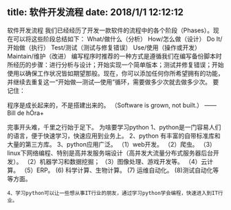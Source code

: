 title: 软件开发流程
date: 2018/1/1 12:12:12
---
软件开发流程
我们已经经历了开发一款软件的流程中的各个阶段（Phases）。现在可以将这些阶段总结如下：
What/做什么（分析）
How/怎么做（设计）
Do It/开始做（执行）
Test/测试（测试与修复错误）
Use/使用（操作或开发）
Maintain/维护（改进）
编写程序时推荐的一种方式是遵循我们在编写备份脚本时所经历的步骤：进行分析与设计；开始实现一个简单版本；测试并修复错误；开始使用以确保工作状况皆如期望那般。现在，你可以添加任何你所希望拥有的功能，并继续去重复这一“开始做—测试—使用”循环，需要做多少次就去做多少次。
要记住：

程序是成长起来的，不是搭建出来的。 （Software is grown, not built.） ——Bill de hÓra+



完事开头难，千里之行始于足下。
为啥要学习python
	1、python是一门容易人们的语言，便于快速学习，快速应用到业务上。
	2、python 有丰富的自带标准库和大量的第三方库。
	3、python应用广泛。
			（1）web开发。
			（2）爬虫。
			（3）linux下网络编程、特别是高并发服务端设计（高并发大流量分布式服务器后台开发）。
			（2）机器学习和数据挖掘；
			（3）图像处理、游戏开发等。
			（4）云计算。
			（5）ERP。
			 (6) 科学计算、生物计算。
			 (7) 运维自动化。
			 (8)测试自动化等等方面。

	4、学习python可以让一些想从事IT行业的朋友，通过学习python学会编程，快速进入到IT行业。